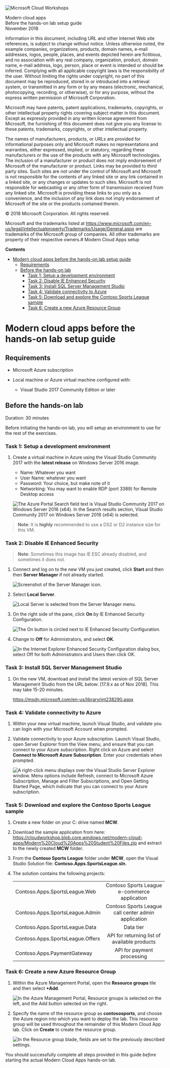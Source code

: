 ![](https://github.com/Microsoft/MCW-Template-Cloud-Workshop/raw/master/Media/ms-cloud-workshop.png "Microsoft Cloud Workshops")

<div class="MCWHeader1">
Modern cloud apps
</div>

<div class="MCWHeader2">
Before the hands-on lab setup guide
</div>

<div class="MCWHeader3">
November 2018
</div>

Information in this document, including URL and other Internet Web site references, is subject to change without notice. Unless otherwise noted, the example companies, organizations, products, domain names, e-mail addresses, logos, people, places, and events depicted herein are fictitious, and no association with any real company, organization, product, domain name, e-mail address, logo, person, place or event is intended or should be inferred. Complying with all applicable copyright laws is the responsibility of the user. Without limiting the rights under copyright, no part of this document may be reproduced, stored in or introduced into a retrieval system, or transmitted in any form or by any means (electronic, mechanical, photocopying, recording, or otherwise), or for any purpose, without the express written permission of Microsoft Corporation.

Microsoft may have patents, patent applications, trademarks, copyrights, or other intellectual property rights covering subject matter in this document. Except as expressly provided in any written license agreement from Microsoft, the furnishing of this document does not give you any license to these patents, trademarks, copyrights, or other intellectual property.

The names of manufacturers, products, or URLs are provided for informational purposes only and Microsoft makes no representations and warranties, either expressed, implied, or statutory, regarding these manufacturers or the use of the products with any Microsoft technologies. The inclusion of a manufacturer or product does not imply endorsement of Microsoft of the manufacturer or product. Links may be provided to third party sites. Such sites are not under the control of Microsoft and Microsoft is not responsible for the contents of any linked site or any link contained in a linked site, or any changes or updates to such sites. Microsoft is not responsible for webcasting or any other form of transmission received from any linked site. Microsoft is providing these links to you only as a convenience, and the inclusion of any link does not imply endorsement of Microsoft of the site or the products contained therein.

© 2018 Microsoft Corporation. All rights reserved.

Microsoft and the trademarks listed at <https://www.microsoft.com/en-us/legal/intellectualproperty/Trademarks/Usage/General.aspx> are trademarks of the Microsoft group of companies. All other trademarks are property of their respective owners.# Modern Cloud Apps setup

**Contents**

<!-- TOC -->

- [Modern cloud apps before the hands-on lab setup guide](#modern-cloud-apps-before-the-hands-on-lab-setup-guide)
    - [Requirements](#requirements)
    - [Before the hands-on lab](#before-the-hands-on-lab)
        - [Task 1: Setup a development environment](#task-1-setup-a-development-environment)
        - [Task 2: Disable IE Enhanced Security](#task-2-disable-ie-enhanced-security)
        - [Task 3: Install SQL Server Management Studio](#task-3-install-sql-server-management-studio)
        - [Task 4: Validate connectivity to Azure](#task-4-validate-connectivity-to-azure)
        - [Task 5: Download and explore the Contoso Sports League sample](#task-5-download-and-explore-the-contoso-sports-league-sample)
        - [Task 6: Create a new Azure Resource Group](#task-6-create-a-new-azure-resource-group)

<!-- /TOC -->

# Modern cloud apps before the hands-on lab setup guide 

## Requirements

-   Microsoft Azure subscription

-   Local machine or Azure virtual machine configured with:

    -   Visual Studio 2017 Community Edition or later

## Before the hands-on lab

Duration: 30 minutes

Before initiating the hands-on lab, you will setup an environment to use for the rest of the exercises.

### Task 1: Setup a development environment

1.  Create a virtual machine in Azure using the Visual Studio Community 2017 with the **latest release** on Windows Server 2016 image.
    - Name: Whatever you want
    - User Name: whatever you want
    - Password: Your choice, but make note of it
    - Networking: You may want to enable RDP (port 3389) for Remote Desktop access

    ![The Azure Portal Search field text is Visual Studio Community 2017 on Windows Server 2016 (x64). In the Search results section, Visual Studio Community 2017 on Windows Server 2016 (x64) is selected.](images/Setup/image3.png "Azure Portal, Search results section")

>**Note**: It is **highly** recommended to use a DS2 or D2 instance size for this VM.

### Task 2: Disable IE Enhanced Security

>**Note**: Sometimes this image has IE ESC already disabled, and sometimes it does not.

1.  Connect and log on to the new VM you just created, click **Start** and then then **Server Manager** if not already started.

    ![Screenshot of the Server Manager icon.](images/Setup/image4.png "Server Manager icon")

2.  Select **Local Server**.

    ![Local Server is selected from the Server Manager menu.](images/Setup/image5.png "Server Manager menu")

3.  On the right side of the pane, click **On** by IE Enhanced Security Configuration.

    ![The On button is circled next to IE Enhanced Security Configuration.](images/Setup/image6.png "On button")

4.  Change to **Off** for Administrators, and select **OK**.

    ![In the Internet Explorer Enhanced Security Configuration dialog box, select Off for both Administrators and Users then click OK.](images/Setup/image7.png "Internet Explorer Enhanced Security Configuration dialog box")

### Task 3: Install SQL Server Management Studio

1.  On the new VM, download and install the latest version of SQL Server Management Studio from the URL below: [17.9.x as of Nov 2018]. This may take 15-20 minutes.

    <https://msdn.microsoft.com/en-us/library/mt238290.aspx>

### Task 4: Validate connectivity to Azure

1.  Within your new virtual machine, launch Visual Studio, and validate you can login with your Microsoft Account when prompted.

2.  Validate connectivity to your Azure subscription. Launch Visual Studio, open Server Explorer from the View menu, and ensure that you can connect to your Azure subscription. Right click on Azure and select **Connect to Microsoft Azure Subscription**. Enter your credentials when prompted.

    ![A right-click menu displays over the Visual Studio Server Explorer window. Menu options include Refresh, connect to Microsoft Azure Subscription, Manage and Filter Subscriptions, and Open Getting Started Page, which indicate that you can connect to your Azure subscription.](images/Setup/image8.png "Visual Studio Server Explorer")

### Task 5: Download and explore the Contoso Sports League sample

1.  Create a new folder on your C: drive named **MCW**.

2.  Download the sample application from here: <https://cloudworkshop.blob.core.windows.net/modern-cloud-apps/Modern%20Cloud%20Apps%20Student%20Files.zip> and extract to the newly created **MCW** folder.

3.  From the **Contoso Sports League** folder under **MCW**, open the Visual Studio Solution file: **Contoso.Apps.SportsLeague.sln**.

4.  The solution contains the following projects:

    |    |            |
    |----------|:-------------:|
    | Contoso.Apps.SportsLeague.Web |   Contoso Sports League e-commerce application |
    | Contoso.Apps.SportsLeague.Admin |   Contoso Sports League call center admin application |
    | Contoso.Apps.SportsLeague.Data  |   Data tier |
    | Contoso.Apps.SportsLeague.Offers |  API for returning list of available products |
    | Contoso.Apps.PaymentGateway   |     API for payment processing |

### Task 6: Create a new Azure Resource Group

1.  Within the Azure Management Portal, open the **Resource groups** tile and then select **+Add**.

    ![In the Azure Management Portal, Resource groups is selected on the left, and the Add button selected on the right.](images/Setup/image9.png "Azure Management Portal")

2.  Specify the name of the resource group as **contososports**, and choose the Azure region into which you want to deploy the lab. This resource group will be used throughout the remainder of this Modern Cloud App lab. Click on **Create** to create the resource group.

    ![In the Resource group blade, fields are set to the previously described settings.](images/Setup/image10.png "Resource group blade")

You should successfully complete all steps provided in this guide *before* starting the actual Modern Cloud Apps hands-on lab.
